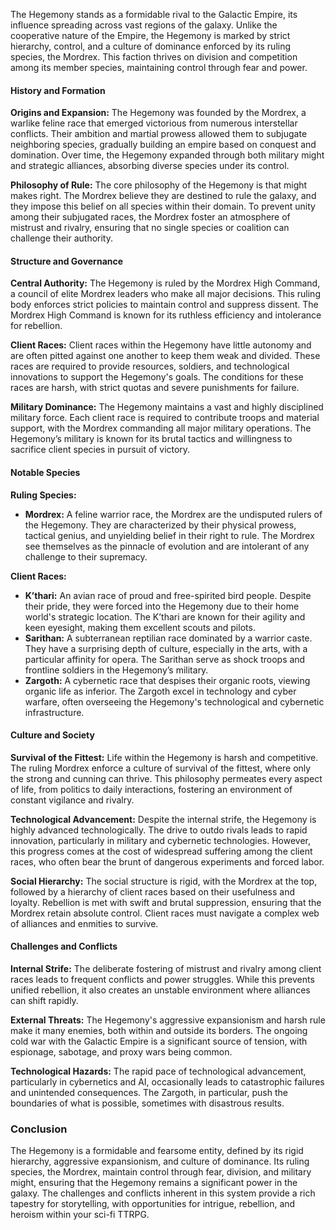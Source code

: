 The Hegemony stands as a formidable rival to the Galactic Empire, its influence spreading across vast regions of the galaxy. Unlike the cooperative nature of the Empire, the Hegemony is marked by strict hierarchy, control, and a culture of dominance enforced by its ruling species, the Mordrex. This faction thrives on division and competition among its member species, maintaining control through fear and power.

#### History and Formation

**Origins and Expansion:**
The Hegemony was founded by the Mordrex, 
a warlike feline race that emerged victorious from numerous interstellar conflicts. 
Their ambition and martial prowess allowed them to subjugate neighboring species, 
gradually building an empire based on conquest and domination. 
Over time, the Hegemony expanded through both military might and strategic alliances, 
absorbing diverse species under its control.

**Philosophy of Rule:**
The core philosophy of the Hegemony is that might makes right. 
The Mordrex believe they are destined to rule the galaxy, 
and they impose this belief on all species within their domain. 
To prevent unity among their subjugated races, 
the Mordrex foster an atmosphere of mistrust and rivalry, 
ensuring that no single species or coalition can challenge their authority.

#### Structure and Governance

**Central Authority:**
The Hegemony is ruled by the Mordrex High Command, 
a council of elite Mordrex leaders who make all major decisions. 
This ruling body enforces strict policies to maintain control and suppress dissent. 
The Mordrex High Command is known for its ruthless efficiency and intolerance for rebellion.

**Client Races:**
Client races within the Hegemony have little autonomy and are often pitted against one another to keep them weak and divided. 
These races are required to provide resources, soldiers, and technological innovations to support the Hegemony's goals. 
The conditions for these races are harsh, with strict quotas and severe punishments for failure.

**Military Dominance:**
The Hegemony maintains a vast and highly disciplined military force. 
Each client race is required to contribute troops and material support, 
with the Mordrex commanding all major military operations. 
The Hegemony’s military is known for its brutal tactics and willingness to sacrifice client species in pursuit of victory.

#### Notable Species

**Ruling Species:**
- **Mordrex:** A feline warrior race, the Mordrex are the undisputed rulers of the Hegemony. They are characterized by their physical prowess, tactical genius, and unyielding belief in their right to rule. The Mordrex see themselves as the pinnacle of evolution and are intolerant of any challenge to their supremacy.

**Client Races:**
- **K’thari:** An avian race of proud and free-spirited bird people. Despite their pride, they were forced into the Hegemony due to their home world's strategic location. The K’thari are known for their agility and keen eyesight, making them excellent scouts and pilots.
- **Sarithan:** A subterranean reptilian race dominated by a warrior caste. They have a surprising depth of culture, especially in the arts, with a particular affinity for opera. The Sarithan serve as shock troops and frontline soldiers in the Hegemony’s military.
- **Zargoth:** A cybernetic race that despises their organic roots, viewing organic life as inferior. The Zargoth excel in technology and cyber warfare, often overseeing the Hegemony's technological and cybernetic infrastructure.

#### Culture and Society

**Survival of the Fittest:**
Life within the Hegemony is harsh and competitive. The ruling Mordrex enforce a culture of survival of the fittest, where only the strong and cunning can thrive. This philosophy permeates every aspect of life, from politics to daily interactions, fostering an environment of constant vigilance and rivalry.

**Technological Advancement:**
Despite the internal strife, the Hegemony is highly advanced technologically. The drive to outdo rivals leads to rapid innovation, particularly in military and cybernetic technologies. However, this progress comes at the cost of widespread suffering among the client races, who often bear the brunt of dangerous experiments and forced labor.

**Social Hierarchy:**
The social structure is rigid, with the Mordrex at the top, followed by a hierarchy of client races based on their usefulness and loyalty. Rebellion is met with swift and brutal suppression, ensuring that the Mordrex retain absolute control. Client races must navigate a complex web of alliances and enmities to survive.

#### Challenges and Conflicts

**Internal Strife:**
The deliberate fostering of mistrust and rivalry among client races leads to frequent conflicts and power struggles. While this prevents unified rebellion, it also creates an unstable environment where alliances can shift rapidly.

**External Threats:**
The Hegemony's aggressive expansionism and harsh rule make it many enemies, both within and outside its borders. The ongoing cold war with the Galactic Empire is a significant source of tension, with espionage, sabotage, and proxy wars being common.

**Technological Hazards:**
The rapid pace of technological advancement, particularly in cybernetics and AI, occasionally leads to catastrophic failures and unintended consequences. The Zargoth, in particular, push the boundaries of what is possible, sometimes with disastrous results.

### Conclusion

The Hegemony is a formidable and fearsome entity, defined by its rigid hierarchy, aggressive expansionism, and culture of dominance. Its ruling species, the Mordrex, maintain control through fear, division, and military might, ensuring that the Hegemony remains a significant power in the galaxy. The challenges and conflicts inherent in this system provide a rich tapestry for storytelling, with opportunities for intrigue, rebellion, and heroism within your sci-fi TTRPG.